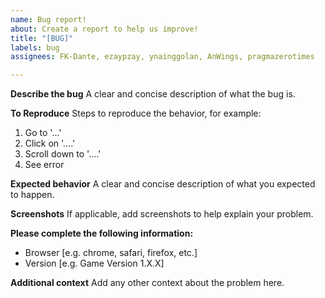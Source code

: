 ```yaml
---
name: Bug report!
about: Create a report to help us improve!
title: "[BUG]"
labels: bug
assignees: FK-Dante, ezaypzay, ynainggolan, AnWings, pragmazerotimes

---
```


**Describe the bug**
A clear and concise description of what the bug is.

**To Reproduce**
Steps to reproduce the behavior, for example:
1. Go to '...'
2. Click on '....'
3. Scroll down to '....'
4. See error

**Expected behavior**
A clear and concise description of what you expected to happen.

**Screenshots**
If applicable, add screenshots to help explain your problem.

**Please complete the following information:**
 - Browser [e.g. chrome, safari, firefox, etc.]
 - Version [e.g. Game Version 1.X.X]

**Additional context**
Add any other context about the problem here.
